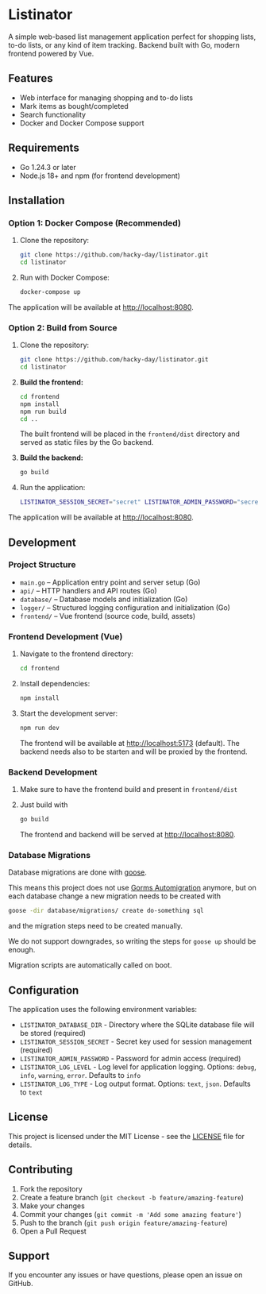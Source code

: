 # Listinator

A simple web-based list management application perfect for shopping lists, to-do lists, or any kind of item tracking. Backend built with Go, modern frontend powered by Vue.

## Features

- Web interface for managing shopping and to-do lists
- Mark items as bought/completed
- Search functionality
- Docker and Docker Compose support

## Requirements

- Go 1.24.3 or later
- Node.js 18+ and npm (for frontend development)

## Installation

### Option 1: Docker Compose (Recommended)

1. Clone the repository:

   ```bash
   git clone https://github.com/hacky-day/listinator.git
   cd listinator
   ```

2. Run with Docker Compose:

   ```bash
   docker-compose up
   ```

The application will be available at <http://localhost:8080>.

### Option 2: Build from Source

1. Clone the repository:

   ```bash
   git clone https://github.com/hacky-day/listinator.git
   cd listinator
   ```

2. **Build the frontend:**

   ```bash
   cd frontend
   npm install
   npm run build
   cd ..
   ```

   The built frontend will be placed in the `frontend/dist` directory and served as static files by the Go backend.

3. **Build the backend:**

   ```bash
   go build
   ```

4. Run the application:

   ```bash
   LISTINATOR_SESSION_SECRET="secret" LISTINATOR_ADMIN_PASSWORD="secret" LISTINATOR_DATABASE_DIR=. ./listinator
   ```

The application will be available at <http://localhost:8080>.

## Development

### Project Structure

- `main.go` – Application entry point and server setup (Go)
- `api/` – HTTP handlers and API routes (Go)
- `database/` – Database models and initialization (Go)
- `logger/` – Structured logging configuration and initialization (Go)
- `frontend/` – Vue frontend (source code, build, assets)

### Frontend Development (Vue)

1. Navigate to the frontend directory:

   ```bash
   cd frontend
   ```

2. Install dependencies:

   ```bash
   npm install
   ```

3. Start the development server:

   ```bash
   npm run dev
   ```

   The frontend will be available at <http://localhost:5173> (default). The backend needs also to be starten and will be proxied by the frontend.

### Backend Development

1. Make sure to have the frontend build and present in `frontend/dist`

2. Just build with

   ```bash
   go build
   ```

   The frontend and backend will be served at <http://localhost:8080>.

### Database Migrations

Database migrations are done with [goose](https://github.com/pressly/goose).

This means this project does not use [Gorms Automigration](https://gorm.io/docs/migration.html#Auto-Migration) anymore, but on each database change a new migration needs to be created with

```bash
goose -dir database/migrations/ create do-something sql
```

and the migration steps need to be created manually.

We do not support downgrades, so writing the steps for `goose up` should be enough.

Migration scripts are automatically called on boot.

## Configuration

The application uses the following environment variables:

- `LISTINATOR_DATABASE_DIR` - Directory where the SQLite database file will be stored (required)
- `LISTINATOR_SESSION_SECRET` - Secret key used for session management (required)
- `LISTINATOR_ADMIN_PASSWORD` - Password for admin access (required)
- `LISTINATOR_LOG_LEVEL` - Log level for application logging. Options: `debug`, `info`, `warning`, `error`. Defaults to `info`
- `LISTINATOR_LOG_TYPE` - Log output format. Options: `text`, `json`. Defaults to `text`

## License

This project is licensed under the MIT License - see the [LICENSE](LICENSE) file for details.

## Contributing

1. Fork the repository
2. Create a feature branch (`git checkout -b feature/amazing-feature`)
3. Make your changes
4. Commit your changes (`git commit -m 'Add some amazing feature'`)
5. Push to the branch (`git push origin feature/amazing-feature`)
6. Open a Pull Request

## Support

If you encounter any issues or have questions, please open an issue on GitHub.
